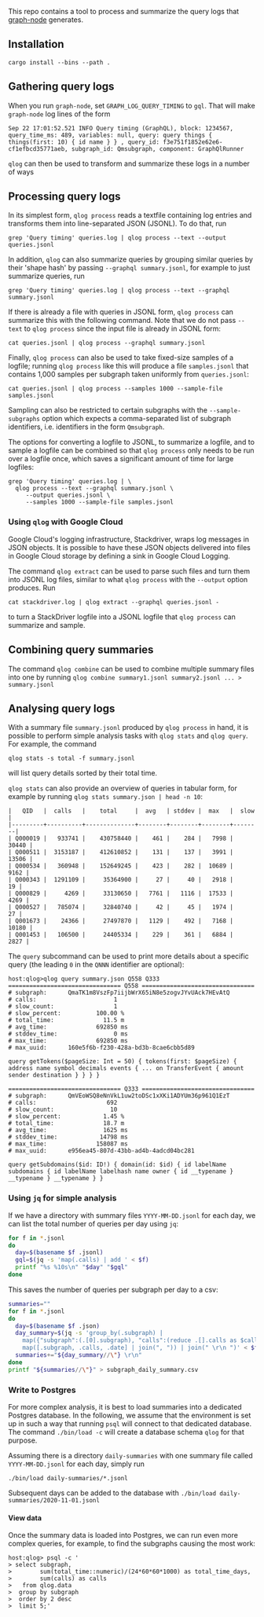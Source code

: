 This repo contains a tool to process and summarize the query logs that
[graph-node](https://github.com/graphprotocol/graph-node) generates.

## Installation

```
cargo install --bins --path .
```

## Gathering query logs

When you run `graph-node`, set `GRAPH_LOG_QUERY_TIMING` to `gql`. That will
make `graph-node` log lines of the form

```
Sep 22 17:01:52.521 INFO Query timing (GraphQL), block: 1234567, query_time_ms: 489, variables: null, query: query things { things(first: 10) { id name } } , query_id: f3e751f1852e62e6-cf1efbcd35771aeb, subgraph_id: Qmsubgraph, component: GraphQlRunner
```

`qlog` can then be used to transform and summarize these logs in a number
of ways

## Processing query logs

In its simplest form, `qlog process` reads a textfile containing log
entries and transforms them into line-separated JSON (JSONL). To do that,
run
```
grep 'Query timing' queries.log | qlog process --text --output queries.jsonl
```

In addition, `qlog` can also summarize queries by grouping similar queries
by their 'shape hash' by passing `--graphql summary.jsonl`, for example to
just summarize queries, run

```
grep 'Query timing' queries.log | qlog process --text --graphql summary.jsonl
```

If there is already a file with queries in JSONL form, `qlog process` can
summarize this with the following command. Note that we do not pass
`--text` to `qlog process` since the input file is already in JSONL form:

```
cat queries.jsonl | qlog process --graphql summary.jsonl
```

Finally, `qlog process` can also be used to take fixed-size samples of a
logfile; running `qlog process` like this will produce a file
`samples.jsonl` that contains 1,000 samples per subgraph taken
uniformly from `queries.jsonl`:

```
cat queries.jsonl | qlog process --samples 1000 --sample-file samples.jsonl
```
Sampling can also be restricted to certain subgraphs with the
`--sample-subgraphs` option which expects a comma-separated list of
subgraph identifiers, i.e. identifiers in the form `Qmsubgraph`.

The options for converting a logfile to JSONL, to summarize a logfile, and
to sample a logfile can be combined so that `qlog process` only needs to be
run over a logfile once, which saves a significant amount of time for large
logfiles:

```
grep 'Query timing' queries.log | \
  qlog process --text --graphql summary.jsonl \
     --output queries.jsonl \
     --samples 1000 --sample-file samples.jsonl
```

### Using `qlog` with Google Cloud

Google Cloud's logging infrastructure, Stackdriver, wraps log messages in
JSON objects. It is possible to have these JSON objects delivered into
files in Google Cloud storage by defining a sink in Google Cloud Logging.

The command `qlog extract` can be used to parse such files and turn them
into JSONL log files, similar to what `qlog process` with the `--output`
option produces. Run

```
cat stackdriver.log | qlog extract --graphql queries.jsonl -
```
to turn a StackDriver logfile into a JSONL logfile that `qlog process` can
summarize and sample.


## Combining query summaries

The command `qlog combine` can be used to combine multiple summary files
into one by running `qlog combine summary1.jsonl summary2.jsonl ... >
summary.jsonl`


## Analysing query logs

With a summary file `summary.jsonl` produced by `qlog process` in hand, it
is possible to perform simple analysis tasks with `qlog stats` and `qlog
query`. For example, the command
```
qlog stats -s total -f summary.jsonl

```
will list query details sorted by their total time.

`qlog stats` can also provide an overview of queries in tabular form, for
example by running `qlog stats summary.json | head -n 10`:

```console
|   QID   |  calls   |    total     |  avg   | stddev |  max   |  slow  |
|---------+----------+--------------+--------+--------+--------+--------|
| Q000019 |   933741 |    430758440 |    461 |    284 |   7998 |  30440 |
| Q000511 |  3153187 |    412610852 |    131 |    137 |   3991 |  13506 |
| Q000534 |   360948 |    152649245 |    423 |    282 |  10689 |   9162 |
| Q000343 |  1291109 |     35364900 |     27 |     40 |   2918 |     19 |
| Q000829 |     4269 |     33130650 |   7761 |   1116 |  17533 |   4269 |
| Q000527 |   785074 |     32840740 |     42 |     45 |   1974 |     27 |
| Q001673 |    24366 |     27497870 |   1129 |    492 |   7168 |  10180 |
| Q001453 |   106500 |     24405334 |    229 |    361 |   6884 |   2827 |
```

The `query` subcommand can be used to print more details about a specific
query (the leading `0` in the `QNNN` identifier are optional):

```console
host:qlog>qlog query summary.json Q558 Q333
================================ Q558 ================================
# subgraph:      QmaTK1m8VszFp7iijbWrX65iN8e5zogvJYvUAck7HEvAtQ
# calls:                      1
# slow_count:                 1
# slow_percent:          100.00 %
# total_time:              11.5 m
# avg_time:              692850 ms
# stddev_time:                0 ms
# max_time:              692850 ms
# max_uuid:      160e5f6b-f230-428a-bd3b-8cae6cbb5d89

query getTokens($pageSize: Int = 50) { tokens(first: $pageSize) { address name symbol decimals events { ... on TransferEvent { amount sender destination } } } }

================================ Q333 ================================
# subgraph:      QmVEoWSQ8eNnVkL1uw2toDSc1xXKi1ADYUm36p961Q1EzT
# calls:                    692
# slow_count:                10
# slow_percent:            1.45 %
# total_time:              18.7 m
# avg_time:                1625 ms
# stddev_time:            14798 ms
# max_time:              158087 ms
# max_uuid:      e956ea45-807d-43bb-ad4b-4adcd04bc281

query getSubdomains($id: ID!) { domain(id: $id) { id labelName subdomains { id labelName labelhash name owner { id __typename } __typename } __typename } }
```

### Using `jq` for simple analysis

If we have a directory with summary files `YYYY-MM-DD.jsonl` for each day,
we can list the total number of queries per day using `jq`:

```bash
for f in *.jsonl
do
  day=$(basename $f .jsonl)
  gql=$(jq -s 'map(.calls) | add ' < $f)
  printf "%s %10s\n" "$day" "$gql"
done
```

This saves the number of queries per subgraph per day to a csv:
```bash
summaries=""
for f in *.jsonl
do
  day=$(basename $f .json)
  day_summary=$(jq -s 'group_by(.subgraph) |
    map({"subgraph":(.[0].subgraph), "calls":(reduce .[].calls as $calls (0; . + $calls)), "date":("'$day'") }) |
    map([.subgraph, .calls, .date] | join(", ")) | join(" \r\n ")' < $f)
  summaries+="${day_summary//\"} \r\n"
done
printf "${summaries//\"}" > subgraph_daily_summary.csv
```

### Write to Postgres

For more complex analysis, it is best to load summaries into a dedicated
Postgres database. In the following, we assume that the environment is set
up in such a way that running `psql` will connect to that dedicated
database. The command `./bin/load -c` will create a database schema `qlog`
for that purpose.

Assuming there is a directory `daily-summaries` with one summary file
called `YYYY-MM-DD.jsonl` for each day, simply run
```
./bin/load daily-summaries/*.jsonl
```

Subsequent days can be added to the database with `./bin/load
daily-summaries/2020-11-01.jsonl`

#### View data


Once the summary data is loaded into Postgres, we can run even more complex
queries, for example, to find the subgraphs causing the most work:
```console
host:qlog> psql -c '
> select subgraph,
>        sum(total_time::numeric)/(24*60*60*1000) as total_time_days,
>        sum(calls) as calls
>   from qlog.data
>  group by subgraph
>  order by 2 desc
>  limit 5;'
```
